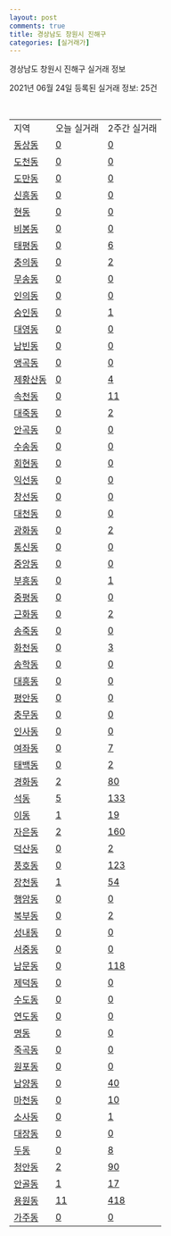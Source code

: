```yaml
---
layout: post
comments: true
title: 경상남도 창원시 진해구
categories: [실거래가]
---
```


경상남도 창원시 진해구 실거래 정보

2021년 06월 24일 등록된 실거래 정보: 25건

<script type="text/javascript">
  google.charts.load('current', {'packages':['corechart']});
  google.charts.setOnLoadCallback(drawChart);

  function drawChart() {
    var data = google.visualization.arrayToDataTable([['거래일', '매매', '전월세', '전매'], ['2021-02', 0, 13, 0], ['2021-03', 6, 53, 0], ['2021-04', 192, 147, 0], ['2021-05', 250, 416, 6], ['2021-06', 109, 121, 5]]);

    var options = {
      title: '최근 유형별 거래량 추이',
      legend: { position: 'bottom' }
    };

    var chart = new google.visualization.LineChart(document.getElementById('columnchart_material'));
    chart.draw(data, (options));
  }
</script>

<div id="columnchart_material" style="width: 450px; margin-left: -35px"></div>
<br>
<table class="sortable">
  <tr>
    <td>지역</td>
    <td>오늘 실거래</td>
    <td>2주간 실거래</td>
  </tr>

  
  <tr class="item">
    <td><a href="4812910100.html">동상동</a></td>
    <td><a href="4812910100.html">0</a></td>
    <td><a href="4812910100.html">0</a></td>
  </tr>
    

  <tr class="item">
    <td><a href="4812910200.html">도천동</a></td>
    <td><a href="4812910200.html">0</a></td>
    <td><a href="4812910200.html">0</a></td>
  </tr>
    

  <tr class="item">
    <td><a href="4812910300.html">도만동</a></td>
    <td><a href="4812910300.html">0</a></td>
    <td><a href="4812910300.html">0</a></td>
  </tr>
    

  <tr class="item">
    <td><a href="4812910400.html">신흥동</a></td>
    <td><a href="4812910400.html">0</a></td>
    <td><a href="4812910400.html">0</a></td>
  </tr>
    

  <tr class="item">
    <td><a href="4812910500.html">현동</a></td>
    <td><a href="4812910500.html">0</a></td>
    <td><a href="4812910500.html">0</a></td>
  </tr>
    

  <tr class="item">
    <td><a href="4812910600.html">비봉동</a></td>
    <td><a href="4812910600.html">0</a></td>
    <td><a href="4812910600.html">0</a></td>
  </tr>
    

  <tr class="item">
    <td><a href="4812910700.html">태평동</a></td>
    <td><a href="4812910700.html">0</a></td>
    <td><a href="4812910700.html">6</a></td>
  </tr>
    

  <tr class="item">
    <td><a href="4812910800.html">충의동</a></td>
    <td><a href="4812910800.html">0</a></td>
    <td><a href="4812910800.html">2</a></td>
  </tr>
    

  <tr class="item">
    <td><a href="4812910900.html">무송동</a></td>
    <td><a href="4812910900.html">0</a></td>
    <td><a href="4812910900.html">0</a></td>
  </tr>
    

  <tr class="item">
    <td><a href="4812911000.html">인의동</a></td>
    <td><a href="4812911000.html">0</a></td>
    <td><a href="4812911000.html">0</a></td>
  </tr>
    

  <tr class="item">
    <td><a href="4812911100.html">숭인동</a></td>
    <td><a href="4812911100.html">0</a></td>
    <td><a href="4812911100.html">1</a></td>
  </tr>
    

  <tr class="item">
    <td><a href="4812911200.html">대영동</a></td>
    <td><a href="4812911200.html">0</a></td>
    <td><a href="4812911200.html">0</a></td>
  </tr>
    

  <tr class="item">
    <td><a href="4812911300.html">남빈동</a></td>
    <td><a href="4812911300.html">0</a></td>
    <td><a href="4812911300.html">0</a></td>
  </tr>
    

  <tr class="item">
    <td><a href="4812911400.html">앵곡동</a></td>
    <td><a href="4812911400.html">0</a></td>
    <td><a href="4812911400.html">0</a></td>
  </tr>
    

  <tr class="item">
    <td><a href="4812911500.html">제황산동</a></td>
    <td><a href="4812911500.html">0</a></td>
    <td><a href="4812911500.html">4</a></td>
  </tr>
    

  <tr class="item">
    <td><a href="4812911600.html">속천동</a></td>
    <td><a href="4812911600.html">0</a></td>
    <td><a href="4812911600.html">11</a></td>
  </tr>
    

  <tr class="item">
    <td><a href="4812911700.html">대죽동</a></td>
    <td><a href="4812911700.html">0</a></td>
    <td><a href="4812911700.html">2</a></td>
  </tr>
    

  <tr class="item">
    <td><a href="4812911800.html">안곡동</a></td>
    <td><a href="4812911800.html">0</a></td>
    <td><a href="4812911800.html">0</a></td>
  </tr>
    

  <tr class="item">
    <td><a href="4812911900.html">수송동</a></td>
    <td><a href="4812911900.html">0</a></td>
    <td><a href="4812911900.html">0</a></td>
  </tr>
    

  <tr class="item">
    <td><a href="4812912000.html">회현동</a></td>
    <td><a href="4812912000.html">0</a></td>
    <td><a href="4812912000.html">0</a></td>
  </tr>
    

  <tr class="item">
    <td><a href="4812912100.html">익선동</a></td>
    <td><a href="4812912100.html">0</a></td>
    <td><a href="4812912100.html">0</a></td>
  </tr>
    

  <tr class="item">
    <td><a href="4812912200.html">창선동</a></td>
    <td><a href="4812912200.html">0</a></td>
    <td><a href="4812912200.html">0</a></td>
  </tr>
    

  <tr class="item">
    <td><a href="4812912300.html">대천동</a></td>
    <td><a href="4812912300.html">0</a></td>
    <td><a href="4812912300.html">0</a></td>
  </tr>
    

  <tr class="item">
    <td><a href="4812912400.html">광화동</a></td>
    <td><a href="4812912400.html">0</a></td>
    <td><a href="4812912400.html">2</a></td>
  </tr>
    

  <tr class="item">
    <td><a href="4812912500.html">통신동</a></td>
    <td><a href="4812912500.html">0</a></td>
    <td><a href="4812912500.html">0</a></td>
  </tr>
    

  <tr class="item">
    <td><a href="4812912600.html">중앙동</a></td>
    <td><a href="4812912600.html">0</a></td>
    <td><a href="4812912600.html">0</a></td>
  </tr>
    

  <tr class="item">
    <td><a href="4812912700.html">부흥동</a></td>
    <td><a href="4812912700.html">0</a></td>
    <td><a href="4812912700.html">1</a></td>
  </tr>
    

  <tr class="item">
    <td><a href="4812912800.html">중평동</a></td>
    <td><a href="4812912800.html">0</a></td>
    <td><a href="4812912800.html">0</a></td>
  </tr>
    

  <tr class="item">
    <td><a href="4812912900.html">근화동</a></td>
    <td><a href="4812912900.html">0</a></td>
    <td><a href="4812912900.html">2</a></td>
  </tr>
    

  <tr class="item">
    <td><a href="4812913000.html">송죽동</a></td>
    <td><a href="4812913000.html">0</a></td>
    <td><a href="4812913000.html">0</a></td>
  </tr>
    

  <tr class="item">
    <td><a href="4812913100.html">화천동</a></td>
    <td><a href="4812913100.html">0</a></td>
    <td><a href="4812913100.html">3</a></td>
  </tr>
    

  <tr class="item">
    <td><a href="4812913200.html">송학동</a></td>
    <td><a href="4812913200.html">0</a></td>
    <td><a href="4812913200.html">0</a></td>
  </tr>
    

  <tr class="item">
    <td><a href="4812913300.html">대흥동</a></td>
    <td><a href="4812913300.html">0</a></td>
    <td><a href="4812913300.html">0</a></td>
  </tr>
    

  <tr class="item">
    <td><a href="4812913400.html">평안동</a></td>
    <td><a href="4812913400.html">0</a></td>
    <td><a href="4812913400.html">0</a></td>
  </tr>
    

  <tr class="item">
    <td><a href="4812913500.html">충무동</a></td>
    <td><a href="4812913500.html">0</a></td>
    <td><a href="4812913500.html">0</a></td>
  </tr>
    

  <tr class="item">
    <td><a href="4812913600.html">인사동</a></td>
    <td><a href="4812913600.html">0</a></td>
    <td><a href="4812913600.html">0</a></td>
  </tr>
    

  <tr class="item">
    <td><a href="4812913700.html">여좌동</a></td>
    <td><a href="4812913700.html">0</a></td>
    <td><a href="4812913700.html">7</a></td>
  </tr>
    

  <tr class="item">
    <td><a href="4812913800.html">태백동</a></td>
    <td><a href="4812913800.html">0</a></td>
    <td><a href="4812913800.html">2</a></td>
  </tr>
    

  <tr class="item">
    <td><a href="4812913900.html">경화동</a></td>
    <td><a href="4812913900.html">2</a></td>
    <td><a href="4812913900.html">80</a></td>
  </tr>
    

  <tr class="item">
    <td><a href="4812914000.html">석동</a></td>
    <td><a href="4812914000.html">5</a></td>
    <td><a href="4812914000.html">133</a></td>
  </tr>
    

  <tr class="item">
    <td><a href="4812914100.html">이동</a></td>
    <td><a href="4812914100.html">1</a></td>
    <td><a href="4812914100.html">19</a></td>
  </tr>
    

  <tr class="item">
    <td><a href="4812914200.html">자은동</a></td>
    <td><a href="4812914200.html">2</a></td>
    <td><a href="4812914200.html">160</a></td>
  </tr>
    

  <tr class="item">
    <td><a href="4812914300.html">덕산동</a></td>
    <td><a href="4812914300.html">0</a></td>
    <td><a href="4812914300.html">2</a></td>
  </tr>
    

  <tr class="item">
    <td><a href="4812914400.html">풍호동</a></td>
    <td><a href="4812914400.html">0</a></td>
    <td><a href="4812914400.html">123</a></td>
  </tr>
    

  <tr class="item">
    <td><a href="4812914500.html">장천동</a></td>
    <td><a href="4812914500.html">1</a></td>
    <td><a href="4812914500.html">54</a></td>
  </tr>
    

  <tr class="item">
    <td><a href="4812914600.html">행암동</a></td>
    <td><a href="4812914600.html">0</a></td>
    <td><a href="4812914600.html">0</a></td>
  </tr>
    

  <tr class="item">
    <td><a href="4812914700.html">북부동</a></td>
    <td><a href="4812914700.html">0</a></td>
    <td><a href="4812914700.html">2</a></td>
  </tr>
    

  <tr class="item">
    <td><a href="4812914800.html">성내동</a></td>
    <td><a href="4812914800.html">0</a></td>
    <td><a href="4812914800.html">0</a></td>
  </tr>
    

  <tr class="item">
    <td><a href="4812914900.html">서중동</a></td>
    <td><a href="4812914900.html">0</a></td>
    <td><a href="4812914900.html">0</a></td>
  </tr>
    

  <tr class="item">
    <td><a href="4812915000.html">남문동</a></td>
    <td><a href="4812915000.html">0</a></td>
    <td><a href="4812915000.html">118</a></td>
  </tr>
    

  <tr class="item">
    <td><a href="4812915100.html">제덕동</a></td>
    <td><a href="4812915100.html">0</a></td>
    <td><a href="4812915100.html">0</a></td>
  </tr>
    

  <tr class="item">
    <td><a href="4812915200.html">수도동</a></td>
    <td><a href="4812915200.html">0</a></td>
    <td><a href="4812915200.html">0</a></td>
  </tr>
    

  <tr class="item">
    <td><a href="4812915300.html">연도동</a></td>
    <td><a href="4812915300.html">0</a></td>
    <td><a href="4812915300.html">0</a></td>
  </tr>
    

  <tr class="item">
    <td><a href="4812915400.html">명동</a></td>
    <td><a href="4812915400.html">0</a></td>
    <td><a href="4812915400.html">0</a></td>
  </tr>
    

  <tr class="item">
    <td><a href="4812915500.html">죽곡동</a></td>
    <td><a href="4812915500.html">0</a></td>
    <td><a href="4812915500.html">0</a></td>
  </tr>
    

  <tr class="item">
    <td><a href="4812915600.html">원포동</a></td>
    <td><a href="4812915600.html">0</a></td>
    <td><a href="4812915600.html">0</a></td>
  </tr>
    

  <tr class="item">
    <td><a href="4812915700.html">남양동</a></td>
    <td><a href="4812915700.html">0</a></td>
    <td><a href="4812915700.html">40</a></td>
  </tr>
    

  <tr class="item">
    <td><a href="4812915800.html">마천동</a></td>
    <td><a href="4812915800.html">0</a></td>
    <td><a href="4812915800.html">10</a></td>
  </tr>
    

  <tr class="item">
    <td><a href="4812915900.html">소사동</a></td>
    <td><a href="4812915900.html">0</a></td>
    <td><a href="4812915900.html">1</a></td>
  </tr>
    

  <tr class="item">
    <td><a href="4812916000.html">대장동</a></td>
    <td><a href="4812916000.html">0</a></td>
    <td><a href="4812916000.html">0</a></td>
  </tr>
    

  <tr class="item">
    <td><a href="4812916100.html">두동</a></td>
    <td><a href="4812916100.html">0</a></td>
    <td><a href="4812916100.html">8</a></td>
  </tr>
    

  <tr class="item">
    <td><a href="4812916200.html">청안동</a></td>
    <td><a href="4812916200.html">2</a></td>
    <td><a href="4812916200.html">90</a></td>
  </tr>
    

  <tr class="item">
    <td><a href="4812916300.html">안골동</a></td>
    <td><a href="4812916300.html">1</a></td>
    <td><a href="4812916300.html">17</a></td>
  </tr>
    

  <tr class="item">
    <td><a href="4812916400.html">용원동</a></td>
    <td><a href="4812916400.html">11</a></td>
    <td><a href="4812916400.html">418</a></td>
  </tr>
    

  <tr class="item">
    <td><a href="4812916500.html">가주동</a></td>
    <td><a href="4812916500.html">0</a></td>
    <td><a href="4812916500.html">0</a></td>
  </tr>
    


</table>


    